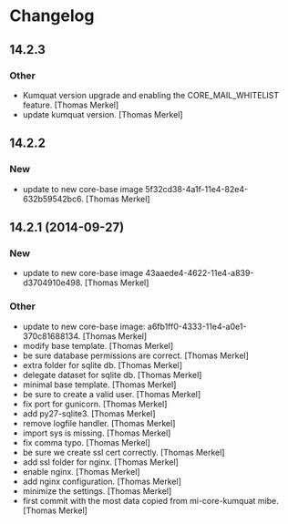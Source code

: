 # Changelog

## 14.2.3

### Other

* Kumquat version upgrade and enabling the CORE_MAIL_WHITELIST feature. [Thomas Merkel]
* update kumquat version. [Thomas Merkel]

## 14.2.2

### New

* update to new core-base image 5f32cd38-4a1f-11e4-82e4-632b59542bc6. [Thomas Merkel]

## 14.2.1 (2014-09-27)

### New

* update to new core-base image 43aaede4-4622-11e4-a839-d3704910e498. [Thomas Merkel]

### Other

* update to new core-base image: a6fb1ff0-4333-11e4-a0e1-370c81688134. [Thomas Merkel]
* modify base template. [Thomas Merkel]
* be sure database permissions are correct. [Thomas Merkel]
* extra folder for sqlite db. [Thomas Merkel]
* delegate dataset for sqlite db. [Thomas Merkel]
* minimal base template. [Thomas Merkel]
* be sure to create a valid user. [Thomas Merkel]
* fix port for gunicorn. [Thomas Merkel]
* add py27-sqlite3. [Thomas Merkel]
* remove logfile handler. [Thomas Merkel]
* import sys is missing. [Thomas Merkel]
* fix comma typo. [Thomas Merkel]
* be sure we create ssl cert correctly. [Thomas Merkel]
* add ssl folder for nginx. [Thomas Merkel]
* enable nginx. [Thomas Merkel]
* add nginx configuration. [Thomas Merkel]
* minimize the settings. [Thomas Merkel]
* first commit with the most data copied from mi-core-kumquat mibe. [Thomas Merkel]

